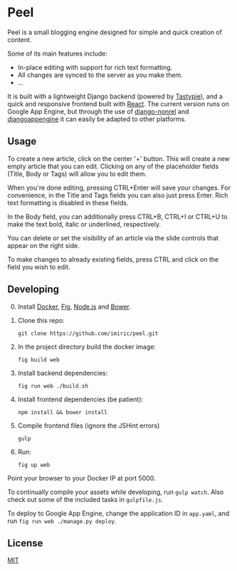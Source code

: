 Peel
====

Peel is a small blogging engine designed for simple and quick creation of
content.

Some of its main features include:

* In-place editing with support for rich text formatting.
* All changes are synced to the server as you make them.
* ...

It is built with a lightweight Django backend (powered by
[Tastypie](http://tastypieapi.org/)), and a quick and responsive frontend
built with [React](http://facebook.github.io/react/). The current version
runs on Google App Engine, but through the use of
[django-nonrel](http://django-nonrel.org/) and
[djangoappengine](http://www.allbuttonspressed.com/projects/djangoappengine)
it can easily be adapted to other platforms.


Usage
-----

To create a new article, click on the center '+' button. This will create a
new empty article that you can edit. Clicking on any of the placeholder
fields (Title, Body or Tags) will allow you to edit them.

When you're done editing, pressing CTRL+Enter will save your changes. For
convenience, in the Title and Tags fields you can also just press Enter.
Rich text formatting is disabled in these fields.

In the Body field, you can additionally press CTRL+B, CTRL+I or CTRL+U to
make the text bold, italic or underlined, respectively.

You can delete or set the visibility of an article via the slide controls that
appear on the right side.

To make changes to already existing fields, press CTRL and click on the field
you wish to edit.


Developing
----------

0. Install [Docker](https://www.docker.io/), [Fig](http://www.fig.sh/),
   [Node.js](http://nodejs.org/) and [Bower](http://bower.io/).

1. Clone this repo:
   ```
   git clone https://github.com/imiric/peel.git
   ```

2. In the project directory build the docker image:
   ```
   fig build web
   ```

3. Install backend dependencies:
   ```
   fig run web ./build.sh
   ```

4. Install frontend dependencies (be patient):
   ```
   npm install && bower install
   ```

5. Compile frontend files (ignore the JSHint errors)
   ```
   gulp
   ```

6. Run:
   ```
   fig up web
   ```
Point your browser to your Docker IP at port 5000.

To continually compile your assets while developing, run `gulp watch`. Also
check out some of the included tasks in `gulpfile.js`.

To deploy to Google App Engine, change the application ID in `app.yaml`, and
run `fig run web ./manage.py deploy`.


License
-------

[MIT](LICENSE)
